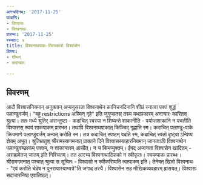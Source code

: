 ```yaml
---
अन्त्यदिनम्: '2017-11-25'
पात्राणि:
- विश्वासः
- विश्वनाथः
प्रारम्भः: '2017-11-25'
रस्यता: ४
title: विश्वनाथपाक-तिरस्कारो विश्वासेन
विषयः:
- शौचम्
- सदाचारः

---
```


## विवरणम्
आदौ विश्वासनियमान् अनुक्तान् अप्यनुसरता विश्वनाथेन कानिचनदिनानि शीघ्रं स्नात्वा पक्तं शुद्धं पलाण्डुवर्जम्। "बहु restrictions अस्मिन् गृहे" इति जुगुप्सतस् तस्य यथाप्रकारम् अनाचारः कारितश् श्रुत्या। ततः‌
मध्ये श्रुतिर् असन्तुष्टा - कदाचित् स्वस्या न शिष्यन्ते शाकानीति - पर्याप्तशाकानि न पचतीति विश्वासस् स्वयं शाकपाकम् प्रारभत। तथापि विश्वनाथपाकात् किञ्चिद् गृह्णाति स्म।
कदाचित् पलाण्डु-पाके क्रियमाणे पलाण्डुवर्जम् अन्यत् करोति स्म। तत्र कदाचित् स्पष्टम् वदति स्म, कदाचित् स्वतो दृष्ट्वा ऽन्विष्य ज्ञेयम् अभूत्।
श्रुतिभ्रातुश् श्रीरामस्यागमनात् प्राक्तने दिने विश्वासस्याहारनियमान् जानताऽपि विश्वनाथेन पलाण्डुवच्छाकम् पक्तम्, न शाकान्तरम् आसीत्। न च किमप्युक्तम्। ईषद् अजानता विश्वासेन खादितम् - असह्यमेतज् जातम् इति निश्चितम्। तत आरभ्य विश्वनाथादिपाको न स्वीकृतः। स्वयम्पाकः प्रारब्धः। श्रीरामगमनात् पश्चात् श्रुत्या स सूचितः - विश्वासो न स्वीकरिष्यति त्वत्पाकम् इति। तेनेषत् खिन्नो विश्वनाथः - "एवं करोति चेदेष न पुनरायास्याम्यत्रे"ति जगाद तस्यै। विश्वासेन सह मौखिकव्यवहारम् ह्रासयत्। विश्वासः सदाचारनिष्ठ एवातिष्ठत्।


